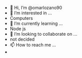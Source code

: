 - 👋 Hi, I’m @omarlozano90
- 👀 I’m interested in ...
- Computers
- 🌱 I’m currently learning ...
- Node js
- 💞️ I’m looking to collaborate on ...
- not decided
- 📫 How to reach me ...
- 

<!---
omarlozano90/omarlozano90 is a ✨ special ✨ repository because its `README.md` (this file) appears on your GitHub profile.
You can click the Preview link to take a look at your changes.
--->
